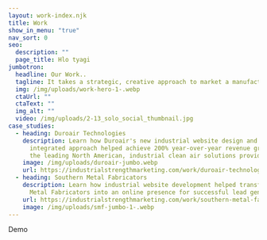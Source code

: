 ```yaml
---
layout: work-index.njk
title: Work
show_in_menu: "true"
nav_sort: 0
seo:
  description: ""
  page_title: Hlo tyagi
jumbotron:
  headline: Our Work..
  tagline: It takes a strategic, creative approach to market a manufacturing company
  img: /img/uploads/work-hero-1-.webp
  ctaUrl: ""
  ctaText: ""
  img_alt: ""
  video: /img/uploads/2-13_solo_social_thumbnail.jpg
case_studies:
  - heading: Duroair Technologies
    description: Learn how Duroair's new industrial website design and strategic,
      integrated approach helped achieve 200% year-over-year revenue growth for
      the leading North American, industrial clean air solutions provider.
    image: /img/uploads/duroair-jumbo.webp
    url: https://industrialstrengthmarketing.com/work/duroair-technologies/
  - heading: Southern Metal Fabricators
    description: L﻿earn how industrial website development helped transform Southern
      Metal Fabricators into an online presence for successful lead generation.
    url: https://industrialstrengthmarketing.com/work/southern-metal-fabricators/
    image: /img/uploads/smf-jumbo-1-.webp
---
```

Demo